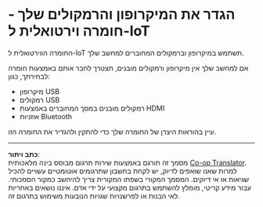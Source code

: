 <!--
CO_OP_TRANSLATOR_METADATA:
{
  "original_hash": "7a65ee743f916276a2848b8a9491feb7",
  "translation_date": "2025-08-27T22:44:08+00:00",
  "source_file": "6-consumer/lessons/1-speech-recognition/virtual-device-microphone.md",
  "language_code": "he"
}
-->
# הגדר את המיקרופון והרמקולים שלך - חומרה וירטואלית ל-IoT

החומרה הווירטואלית ל-IoT תשתמש במיקרופון וברמקולים המחוברים למחשב שלך.

אם למחשב שלך אין מיקרופון ורמקולים מובנים, תצטרך לחבר אותם באמצעות חומרה לבחירתך, כגון:

* מיקרופון USB  
* רמקולים USB  
* רמקולים מובנים במסך המחוברים באמצעות HDMI  
* אוזניות Bluetooth  

עיין בהוראות היצרן של החומרה שלך כדי להתקין ולהגדיר את החומרה הזו.

---

**כתב ויתור**:  
מסמך זה תורגם באמצעות שירות תרגום מבוסס בינה מלאכותית [Co-op Translator](https://github.com/Azure/co-op-translator). למרות שאנו שואפים לדיוק, יש לקחת בחשבון שתרגומים אוטומטיים עשויים להכיל שגיאות או אי דיוקים. המסמך המקורי בשפתו המקורית צריך להיחשב כמקור הסמכותי. עבור מידע קריטי, מומלץ להשתמש בתרגום מקצועי על ידי אדם. איננו נושאים באחריות לאי הבנות או לפרשנויות שגויות הנובעות משימוש בתרגום זה.